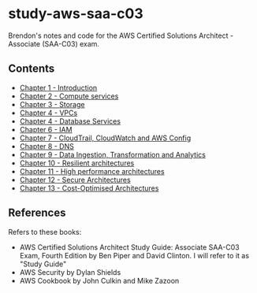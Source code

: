 # study-aws-saa-c03

Brendon's notes and code for the AWS Certified Solutions Architect - Associate (SAA-C03) exam.

## Contents

* [Chapter 1 - Introduction](ch01_intro/ch01_intro.md)
* [Chapter 2 - Compute services](ch02_compute/ch02_compute.md)
* [Chapter 3 - Storage](ch03_storage/ch03_storage.md)
* [Chapter 4 - VPCs](ch04_vpc/ch04_vpc.md)
* [Chapter 4 - Database Services](ch05_db/ch05_db.md)
* [Chapter 6 - IAM](ch06_iam/ch06_iam.md)
* [Chapter 7 - CloudTrail, CloudWatch and AWS Config](ch07_cloudtrail_cloudwatch_aws_config/ch07_cloudtrail_cloudwatch_aws_config.md)
* [Chapter 8 - DNS](ch08_dns/ch08_dns.md)
* [Chapter 9 - Data Ingestion, Transformation and Analytics](ch09_data_ingestion_transformation_analytics/ch09_data_ingestion_transformation_analytics.md)
* [Chapter 10 - Resilient architectures](ch10_resilient_arch/ch10_resilient_arch.md)
* [Chapter 11 - High performance architectures](ch11_high_perf_arch/ch11_high_perf_arch.md)
* [Chapter 12 - Secure Architectures](ch12_secure_arch/ch12_secure_arch.md)
* [Chapter 13 - Cost-Optimised Architectures](ch13_cost_opt_arch/ch13_cost_opt_arch.md)

## References

Refers to these books:
- AWS Certified Solutions Architect Study Guide: Associate SAA-C03 Exam, Fourth Edition by Ben Piper and David Clinton. I will refer to it as "Study Guide"
- AWS Security by Dylan Shields
- AWS Cookbook by John Culkin and Mike Zazoon
